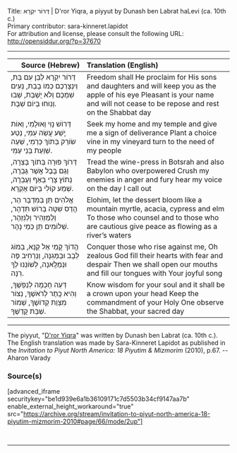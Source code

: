 <html>
<head></head>
<body>
Title: דְּרוֹר יִקְרָא | D'ror Yiqra, a piyyut by Dunash ben Labrat haLevi (ca. 10th c.)<br />
Primary contributor: sara-kinneret.lapidot<br />
For attribution and license, please consult the following URL: <a href="http://opensiddur.org/?p=37670">http://opensiddur.org/?p=37670</a>
<p />
<hr />

<table style="margin-left: auto;margin-right: auto;" class="draggable">
<thead><tr><th id="x" style="text-align: right;">Source (Hebrew)</th><th style="text-align: left;">Translation (English)</th></tr></thead>
<tbody>
<tr><td style="vertical-align:top;">
<div class="liturgy"><span lang="he">
דְּרוֹר יִקְרָא 
לְבֵן עִם בַּת, 
וְיִנְצָרְכֶם כְּמוֹ בָבַת, 
נְעִים שִׁמְכֶם וְלֹא יֻשְׁבַּת, 
שְׁבוּ וְנֽוּחוּ בְּיוֹם שַׁבָּת.
</span></div></td>

<td style="vertical-align:top;">
<div class="english">
Freedom shall He proclaim 
for His sons and daughters 
and will keep you as the apple of his eye
Pleasant is your name and will not cease 
to be repose and rest on the Shabbat day
</div></td></tr>


<tr><td style="vertical-align:top;">
<div class="liturgy"><span lang="he">
דְּרוֹשׁ נָוִי וְאוּלָמִי, 
וְאוֹת יֶֽשַׁע עֲשֵׂה עִמִּי, 
נְטַע שׂוֹרֵק בְּתוֹךְ כַּרְמִי, 
שְׁעֵה שַׁוְעַת בְּנֵי עַמִּי. 
</span></div></td>

<td style="vertical-align:top;">
<div class="english">
Seek my home and my temple 
and give me a sign of deliverance
Plant a choice vine in my vineyard 
turn to the need of my people
</div></td></tr>


<tr><td style="vertical-align:top;">
<div class="liturgy"><span lang="he">
דְּרוֹךְ פּוּרָה בְּתוֹךְ בָּצְרָה, 
וְגַם בָּבֶל אֲשֶׁר גָּבְרָה, 
נְתוֹץ צָרַי בְּאַף וְעֶבְרָה, 
שְׁמַע קוֹלִי בְּיוֹם אֶקְרָא.
</span></div></td>

<td style="vertical-align:top;">
<div class="english">
Tread the wine-press in Botsrah 
and also Babylon who overpowered
Crush my enemies in anger 
and fury hear my voice on the day I call out
</div></td></tr>


<tr><td style="vertical-align:top;">
<div class="liturgy"><span lang="he">
אֱלֹהִים תֵּן בַּמִּדְבָּר הַר, 
הֲדַס שִׁטָּה 
בְּרוֹשׁ תִּדְהָר, 
וְלַמַּזְהִיר 
וְלַנִּזְהָר, 
שְׁלוֹמִים תֵּן כְּמֵי נָהָר. 
</span></div></td>

<td style="vertical-align:top;">
<div class="english">
Elohim, let the dessert bloom 
like a mountain myrtle, acacia, 
cypress and elm
To those who counsel 
and to those who are cautious 
give peace as flowing as a river’s waters
</div></td></tr>


<tr><td style="vertical-align:top;">
<div class="liturgy"><span lang="he">
הֲדוֹךְ קָמַי אֵל קַנָּא, 
בְּמוֹג לֵבָב 
וּבַמְּגִנָּה, 
וְנַרְחִיב פֶּה וּנְמַלֶּֽאנָה, 
לְשׁוֹנֵנוּ לְךָ רִנָּה. 
</span></div></td>

<td style="vertical-align:top;">
<div class="english">
Conquer those who rise against me, 
Oh zealous God fill their hearts 
with fear and despair
Then we shall open our mouths 
and fill our tongues with Your joyful song
</div></td></tr>


<tr><td style="vertical-align:top;">
<div class="liturgy"><span lang="he">
דְּעֵה חָכְמָה לְנַפְשֶׁךָ, 
וְהִיא כֶֽתֶר לְרֹאשֶׁךָ, 
נְצוֹר מִצְוַת קְדוֹשֶׁךָ, 
שְׁמוֹר שַׁבַּת קָדְשֶׁךָ.
</span></div></td>

<td style="vertical-align:top;">
<div class="english">
Know wisdom for your soul 
and it shall be a crown upon your head
Keep the commandment of your Holy One 
observe the Shabbat, your sacred day
</div></td></tr>
</tbody></table>

<hr />

The piyyut, "<a href="https://en.wikipedia.org/wiki/D%27ror_Yikra">D'ror Yiqra</a>" was written by Dunash ben Labrat (ca. 10th c.). The English translation was made by Sara-Kinneret Lapidot as published in the <em>Invitation to Piyut North America: 18 Piyutim & Mizmorim</em> (2010), p.67. --Aharon Varady


<h3>Source(s)</h3>

[advanced_iframe securitykey="be1d939e6a1b36109171c7d5503b34cf9147aa7b" enable_external_height_workaround="true" src="https://archive.org/stream/invitation-to-piyut-north-america-18-piyutim-mizmorim-2010#page/66/mode/2up"]

&nbsp;

<hr />

&nbsp;
</body>
</html>